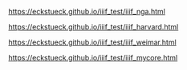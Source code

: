 https://eckstueck.github.io/iiif_test/iiif_nga.html

https://eckstueck.github.io/iiif_test/iiif_harvard.html

https://eckstueck.github.io/iiif_test/iiif_weimar.html

https://eckstueck.github.io/iiif_test/iiif_mycore.html
